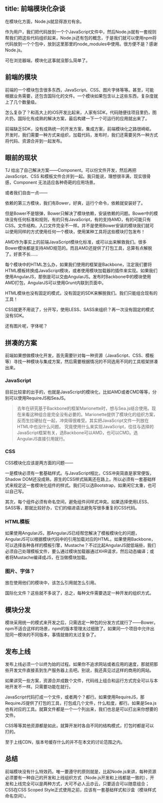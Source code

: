 title: 前端模块化杂谈
----

在模块化方面，Node.js就显得游刃有余。

作为用户，我们把代码放到一个个JavaScript文件中，然后Node.js就有一套规则帮我们把这些代码组织起来，Node.js还有包的概念，于是我们就可以使用npm将代码放到一个个包中，放到这里那里的node_modules中使用。很方便不是？感谢Node.js。

可在浏览器端，模块化这事就没那么简单了。

## 前端的模块

前端的一个模块包含很多东西，JavaScript、CSS、图片字体等等。甚至，可能根据业务需要，还包含国际化的文件。一个模块如果包含以上这些东西，复杂度就上了几个数量级。

怎么复杂了？和高大上的iOS开发比起来，人家有SDK，代码随便往项目里扔，图片扔，国际化有成熟的解决方案，最后构建一下一个可运行的应用就出来了。

前端缺乏SDK，没有成熟统一的开发方案，集成方案，前端模块化之路很崎岖。开发时，我们需要一种方式来组织，加载代码，发布时，我们还需要另外一种方式将代码、资源合并到一起发布。

## 眼前的现状

TJ 给出了自己解决方案——Component。可以份文件开发，然后再把 JavaScript、CSS 和模板文件合并到一起。我只能说，理想很丰满，现实很骨感，Component 无法适应各种奇葩的应用场景。

或者我们自由一点——

依赖的第三方模块，我们有Bower，好爽，运行个命令，依赖就安装好了。

但是Bower不是银弹，Bower只解决了模块依赖，安装依赖的问题。Bower中的模块没有任何标准和规则，有的只有JavaScript，有的支持AMD，有的可能只有CSS。文件结构，入口文件完全不一样。并不是使用Bower安装的模块我们就可以使用同样的方式使用任何一个模块，使用某种工具将这些模块打包发布！

AMD作为事实上的前端JavaScript模块化标准，或可以出来解救我们。很多Bower模块都是支持AMD规范的。而且AMD还提供了打包工具，总算有点解脱了。好景不长……

每个模块中的HTML怎么办，如果我们使用的框架是Backbone，注定我们要将HTML模板转换成JavaScript模块，或者使用模块加载器的插件来实现。如果我们使用AngularJS，那倒是可以交由AngularJS。发布时Backbone中的模块使用AMD打包，AngularJS可以使用Grunt内联到页面中。

HTML模块也没有固定的模式，没有固定的SDK来解脱我们。我们只能组合现有的工具！

CSS就更不用说了，分开写，使用LESS、SASS来组织？再一次没有固定的模式没有SDK。

还有图片呢，字体呢？

## 拼凑的方案

前端如果想做模块化开发，首先需要针对每一种资源（JavaScript、CSS、模板等）寻找一种模块与集成方案，然后需要根据情况的不同选用不同的工具框架拼凑出来。

### JavaScript

目前比较拿的出手的，也就是JavaScript的模块化，比如AMD或者CMD等等，分别可以使用RequireJS和SeaJS。

> 去年在研究基于Backbone的框架Marionette时，想与Sea.js结合使用。现在来看这种组合是完全没有必要的。Marionette提供了模块化的组织方案，反而生拉硬扯在一起，冲突得很难受。其实把JavaScript文件一列放在HTML中也没什么问题。
究竟使用什么来实现JavaScript，往往与选择的JavaScript框架有关，选Backbone可以AMD，也可以CMD。选AngularJS直接引用就行。

### CSS

CSS模块化应该是两方面的问题——

一是模块必须有一套基础样式。与JavaScript相比，CSS冲突简直是家常便饭，Shadow DOM还没成熟，原生的CSS样式隔离还在路上。所以必须有一套基础样式来规定这一套模块化组件的样式。我们可以选Bootstrap，如果闲它太重，也可以自己写。

其次，每个组件必须有命名空间，避免组件间样式冲突。如果选择使用LESS、SASS等，那就比较好办，它们的缩进语法避免写很多重复的CSS代码。

### HTML模板

如果使用AngularJS，那AngularJS已经帮您解决了模板模块化的问题，AngularJS可以根据模块代码中的引用加载对应的HTML。如果使用Backbone，可以选择各种各样的模板引擎，Mustache？不过比起AngularJS就低端些，我们必须自己处理模板文件，要么通过模块加载器通过XHR请求，然后动态编译；或者将Mustache编译成JS，在当做模块加载。

### 图片、字体？

放在使用他们的模块中，该怎么引用就怎么引用。

国际化文件？这些就不多说了，总之，每种文件需要选定一种开发的组织方式。

## 模块分发

模块采用统一的模式来开发之后，只需选定一种包的分发方式就行了——Bower。npm不适合这样的场景，npm的版本管理太过细致了。如果同一个项目中允许出现同一模块的不同版本，事情就做的太过复杂了。

## 发布上线

发布上线必须一个以终为始的过程。如果你不追求网站或者应用的速度，那就把那些开发文件直接丢到生产服务器上去吧。别说，我还真见过这样的商用的网站。

如果讲究一些方案，资源合并成数个文件，代码线上组合和运行方式完全可以与本地开发不一样。只需要功能在就行。

JavaScript代码打成一个文件，或者两个？都行。如果使用RequireJS，那RequireJS提供了打包的工具，打包成几个文件，什么粒度，都行。如果是Sea.js也有对应的工具。就算文件都是一个一个列出来，我们也总是可以打出来你想要的文件。

CSS等等其他资源都是如此，就算开发时各自不同的结构模式，打包时都是可以打的。

至于上线CDN，版本号缓存什么的并不在本文的讨论范围之内。

## 总结

前端模块没有什么特效药。唯一要遵守的原则就是，比起Node.js来讲，每种资源必须要有一种自己的开发和上线组织方式（Node.js开发和上线都是一致的），开发和上线完全可以是两种方式，大可不必人云亦云，只要适合可以随意组合；CSS在CSS Scoped Style正式使用之前，应该有一套基础样式和沙盒（模块样式命名空间）。